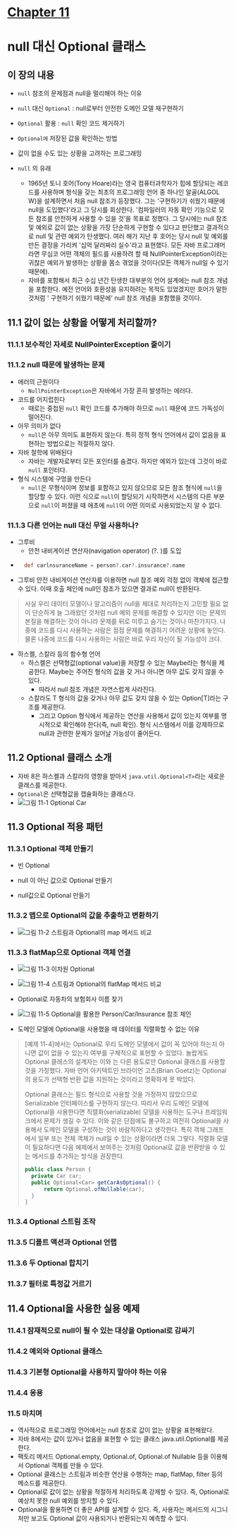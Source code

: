 # [Chapter 11](https://livebook.manning.com/book/modern-java-in-action/chapter-11/)

# null 대신 Optional 클래스

## 이 장의 내용

- `null` 참조의 문제점과 null을 멀리해야 하는 이유
- `null` 대신 `Optional` : null로부터 안전한 도메인 모델 재구현하기
- `Optional` 활용 : `null` 확인 코드 제거하기
- `Optional에` 저장된 값을 확인하는 방법
- 값이 없을 수도 있는 상황을 고려하는 프로그래밍


- `null` 의 유래
    - 1965년 토니 호어(Tony Hoare)라는 영국 컴퓨터과학자가 힙에 할당되는 레코드를 사용하며 형식을 갖는 최초의 프로그래밍 언어 중 하나인 알골(ALGOL W)을
      설계하면서 처음 null 참조가 등장했다. 그는 '구현하기가 쉬웠기 때문에 null을 도입했다'라고 그 당시를 회상한다. '컴파일러의 자동 확인 기능으로 모든 참조를
      안전하게 사용할 수 있을 것’을 목표로 정했다. 그 당시에는 null 참조 및 예외로 값이 없는 상황을 가장 단순하게 구현할 수 있다고 판단했고 결과적으로 null 및
      관련 예외가 탄생했다. 여러 해가 지난 후 호어는 당시 null 및 예외를 만든 결정을 가리켜 '십억 달러짜리 실수'라고 표현했다. 모든 자바 프로그래머라면 무심코 어떤
      객체의 필드를 사용하려 할 때 NullPointerException이라는 귀찮은 예외가 발생하는 상황을 몸소 겪었을 것이다(모든 객체가 null일 수 있기 때문에).
    - 자바를 포함해서 최근 수십 년간 탄생한 대부분의 언어 설계에는 null 참조 개념을 포함한다. 예전 언어와 호환성을 유지하려는 목적도 있었겠지만 호어가 말한 것처럼 '
      구현하기 쉬웠기 때문에' null 참조 개념을 포함했을 것이다.

## 11.1 값이 없는 상황을 어떻게 처리할까?

### 11.1.1 보수적인 자세로 NullPointerException 줄이기

### 11.1.2 null 때문에 발생하는 문제

- 에러의 근원이다
    - `NullPointerException`은 자바에서 가장 흔히 발생하는 에러다.
- 코드를 어지럽힌다
    - 때로는 중첩된 `null` 확인 코드를 추가해야 하므로 `null` 때문에 코드 가독성이 떨어진다.
- 아무 의미가 없다
    - `null`은 아무 의미도 표현하지 않는다. 특히 정적 형식 언어에서 값이 없음을 표현하는 방법으로는 적절하지 않다.
- 자바 철학에 위배된다
    - 자바는 개발자로부터 모든 포인터를 숨겼다. 하지만 예외가 있는데 그것이 바로 `null` 포인터다.
- 형식 시스템에 구멍을 만든다
    - `null`은 무형식이며 정보를 포함하고 있지 않으므로 모든 참조 형식에 `null`을 할당할 수 있다. 이런 식으로 `null`이 할당되기 시작하면서 시스템의 다른
      부분으로 `null`이 퍼졌을 때 애초에 `null`이 어떤 의미로 사용되었는지 알 수 없다.

### 11.1.3 다른 언어는 null 대신 무얼 사용하나?

- 그루비
    - 안전 내비게이션 연산자(navigation operator) (?. )를 도입
- ```groovy
    def carlnsuranceName = person?.car?.insurance?.name
    ```
- 그루비 안전 내비게이션 연산자를 이용하면 null 참조 예외 걱정 없이 객체에 접근할 수 있다. 이때 호출 체인에 null인 참조가 있으면 결과로 null이 반환된다.

> 사실 우리 데이터 모델이나 알고리즘이 null을 제대로 처리하는지 고민할 필요 없이 단순하게 늘 그래왔던 것처럼 null 예외 문제를 해결할 수 있지만 이는 문제의 본질을 해결하는 것이 아니라 문제를 뒤로 미루고 숨기는 것이나 마찬가지다. 나중에 코드를 다시 사용하는 사람은 점점 문제를 해결하기 어려운 상황에 놓인다. 물론 나중에 코드를 다시 사용하는 사람은 바로 우리 자신이 될 가능성이 크다.

- 하스켈, 스칼라 등의 함수형 언어
    - 하스켈은 선택형값(optional value)을 저장할 수 있는 Maybe라는 형식을 제공한다. Maybe는 주어진 형식의 값을 갖 거나 아니면 아무 값도 갖지 않을 수
      있다.
        - 따라서 null 참조 개념은 자연스럽게 사라진다.
    - 스칼라도 T 형식의 값을 갖거나 아무 값도 갖지 않을 수 있는 Option[T]라는 구조를 제공한다.
        - 그리고 Option 형식에서 제공하는 연산을 사용해서 값이 있는지 여부를 명시적으로 확인해야 한다(즉, null 확인). 형식 시스템에서 이를 강제하므로
          null과 관련한 문제가 일어날 가능성이 줄어든다.

## 11.2 Optional 클래스 소개

- 자바 8은 하스켈과 스칼라의 영향을 받아서 `java.util.Optional<T>`라는 새로운 클래스를 제공한다.
- `Optional`은 선택형값을 캡슐화하는 클래스다.
- ![그림 11-1 Optional Car](https://drek4537l1klr.cloudfront.net/urma2/Figures/11fig01.jpg)

## 11.3 Optional 적용 패턴

### 11.3.1 Optional 객체 만들기

- 빈 Optional

- null 이 아닌 값으로 Optional 만들기

- null값으로 Optional 만들기

### 11.3.2 맵으로 Optional의 값을 추출하고 변환하기

- ![그림 11-2 스트림과 Optional의 map 메서드 비교](https://drek4537l1klr.cloudfront.net/urma2/Figures/11fig02_alt.jpg)

### 11.3.3 flatMap으로 Optional 객체 연결

- ![그림 11-3 이차원 Optional](https://drek4537l1klr.cloudfront.net/urma2/Figures/11fig03.jpg)
- ![그림 11-4 스트림과 Optional의 flatMap 메서드 비교](https://drek4537l1klr.cloudfront.net/urma2/Figures/11fig04_alt.jpg)

- Optional로 자동차의 보험회사 이름 찾기
- ![그림 11-5 Optional을 활용한 Person/Car/lnsurance 참조 체인](https://drek4537l1klr.cloudfront.net/urma2/Figures/11fig05_alt.jpg)

- 도메인 모델에 Optional을 사용했을 때 데이터를 직렬화할 수 없는 이유

> [예제 11-4]에서는 Optional로 우리 도메인 모델에서 값이 꼭 있어야 하는지 아니면 값이 없을 수 있는지 여부를 구체적으로 표현할 수 있었다. 놀랍게도 Optional 클래스의 설계자는 이와 는 다른 용도로만 Optional 클래스를 사용할 것을 가정했다. 자바 언어 아키텍트인 브라이언 고츠(Brian Goetz)는 Optional의 용도가 선택형 반환 값을 지원하는 것이라고 명확하게 못 박았다.
>
> Optional 클래스는 필드 형식으로 사용할 것을 가정하지 않았으므로 Serializable 인터페이스를 구현하지 않는다. 따라서 우리 도메인 모델에 Optional을 사용한다면 직렬화(serializable) 모델을 사용하는 도구나 프레임워크에서 문제가 생길 수 있다. 이와 같은 단점에도 불구하고 여전히 Optional을 사용해서 도메인 모델을 구성하는 것이 바람직하다고 생각한다. 특히 객체 그래프에서 일부 또는 전체 객체가 null일 수 있는 상황이라면 더욱 그렇다. 직렬화 모델이 필요하다면 다음 예제에서 보여주는 것처럼 Optional로 값을 반환받을 수 있는 메서드를 추가하는 방식을 권장한다.
> ```java
> public class Person {
>   private Car car;
>   public Optional<Car> getCarAsOptional() {
>       return Optional.ofNullable(car);
>   }
> }
> ```

### 11.3.4 Optional 스트림 조작

### 11.3.5 디폴트 액션과 Optional 언랩

### 11.3.6 두 Optional 합치기

### 11.3.7 필터로 특정값 거르기

## 11.4 Optional을 사용한 실용 예제

### 11.4.1 잠재적으로 null이 될 수 있는 대상을 Optional로 감싸기

### 11.4.2 예외와 Optional 클래스

### 11.4.3 기본형 Optional을 사용하지 말아야 하는 이유

### 11.4.4 응용

### 11.5 마치며

- 역사적으로 프로그래밍 언어에서는 null 참조로 값이 없는 상황을 표현해왔다.
- 자바 8에서는 값이 있거나 없음을 표현할 수 있는 클래스 java.util.Optional를 제공한다.
- 팩토리 메서드 Optional.empty, Optional.of, Optional.of Nullable 등을 이용해서 Optional 객체를 만들 수 있다.
- Optional 클래스는 스트림과 비슷한 연산을 수행하는 map, flatMap, filter 등의 메소드를 제공한다.
- Optional로 값이 없는 상황을 적절하게 처리하도록 강제할 수 있다. 즉, Optional로 예상치 못한 null 예외를 방지할 수 있다.
- Optional을 활용하면 더 좋은 API를 설계할 수 있다. 즉, 사용자는 메서드의 시그니처만 보고도 Optional 값이 사용되거나 반환되는지 예측할 수 있다.